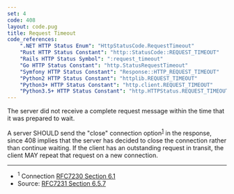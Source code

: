 ```yaml
---
set: 4
code: 408
layout: code.pug
title: Request Timeout
code_references:
    ".NET HTTP Status Enum": "HttpStatusCode.RequestTimeout"
    "Rust HTTP Status Constant": "http::StatusCode::REQUEST_TIMEOUT"
    "Rails HTTP Status Symbol": ":request_timeout"
    "Go HTTP Status Constant": "http.StatusRequestTimeout"
    "Symfony HTTP Status Constant": "Response::HTTP_REQUEST_TIMEOUT"
    "Python2 HTTP Status Constant": "httplib.REQUEST_TIMEOUT"
    "Python3+ HTTP Status Constant": "http.client.REQUEST_TIMEOUT"
    "Python3.5+ HTTP Status Constant": "http.HTTPStatus.REQUEST_TIMEOUT"
---
```


The server did not receive a complete request message within the time that it was prepared to wait.

A server SHOULD send the "close" connection option<sup>[1](#ref-1)</sup> in the response, since 408 implies that the server has decided to close the connection rather than continue waiting. If the client has an outstanding request in transit, the client MAY repeat that request on a new connection.

---

* <span id="ref-1"><sup>1</sup> Connection [RFC7230 Section 6.1][2]</span>
* Source: [RFC7231 Section 6.5.7][1]

[1]: <https://tools.ietf.org/html/rfc7231#section-6.5.7>
[2]: <https://tools.ietf.org/html/rfc7230#section-6.1>
